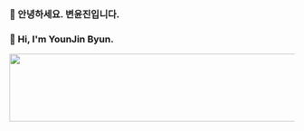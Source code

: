 ### 🤩 안녕하세요. 변윤진입니다.
### 🤩  Hi, I'm YounJin Byun.


<a href="https://www.gitanimals.org/en_US?utm_medium=image&utm_source=presiti&utm_content=line">
  <img
    src="https://render.gitanimals.org/lines/presiti"
    width="600"
    height="120"
  />
</a>
  
